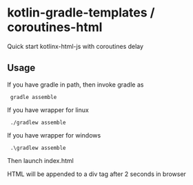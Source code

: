 # kotlin-gradle-templates / coroutines-html
Quick start kotlinx-html-js with coroutines delay

## Usage

If you have gradle in path, then invoke gradle as

     gradle assemble

If you have wrapper for linux

     ./gradlew assemble

If you have wrapper for windows

     .\gradlew assemble
     
Then launch index.html
 
HTML will be appended to a div tag after 2 seconds in browser

